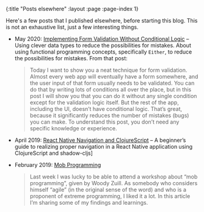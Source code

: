 {:title "Posts elsewhere"
 :layout :page
 :page-index 1}

Here's a few posts that I published elsewhere, before starting this blog. This
is not an exhaustive list, just a few interesting things.

* May 2020: [Implementing Form Validation Without Conditional
  Logic](https://040code.github.io/2020/05/25/getting-help-from-your-compiler) –
  Using clever data types to reduce the possibilities for mistakes. About using
  functional programming concepts, specifically `Either`, to reduce the
  possibilities for mistakes. From that post:

  > Today I want to show you a neat technique for form validation. Almost every
  > web app will eventually have a form somewhere, and the user input of that
  > form usually needs to be validated. You can do that by writing lots of
  > conditions all over the place, but in this post I will show you that you can
  > do it without any single condition except for the validation logic itself.
  > But the rest of the app, including the UI, doesn’t have conditional logic.
  > That’s great, because it significantly reduces the number of mistakes (bugs)
  > you can make. To understand this post, you don’t need any specific knowledge
  > or experience.

* April 2019: [React Native Navigation and
  ClojureScript](https://040code.github.io/2019/04/02/react-native-navigation-and-clojurescript)
  – A beginner’s guide to realizing proper navigation in a React Native
  application using ClojureScript and shadow-cljs]

* February 2019: [Mob Programming](https://040code.github.io/2019/03/15/mob-programming)

  > Last week I was lucky to be able to attend a workshop about “mob
  > programming”, given by Woody Zuill. As somebody who considers himself
  > “agile” (in the original sense of the word) and who is a proponent of
  > extreme programming, I liked it a lot. In this article I’m sharing some of
  > my findings and learnings.

